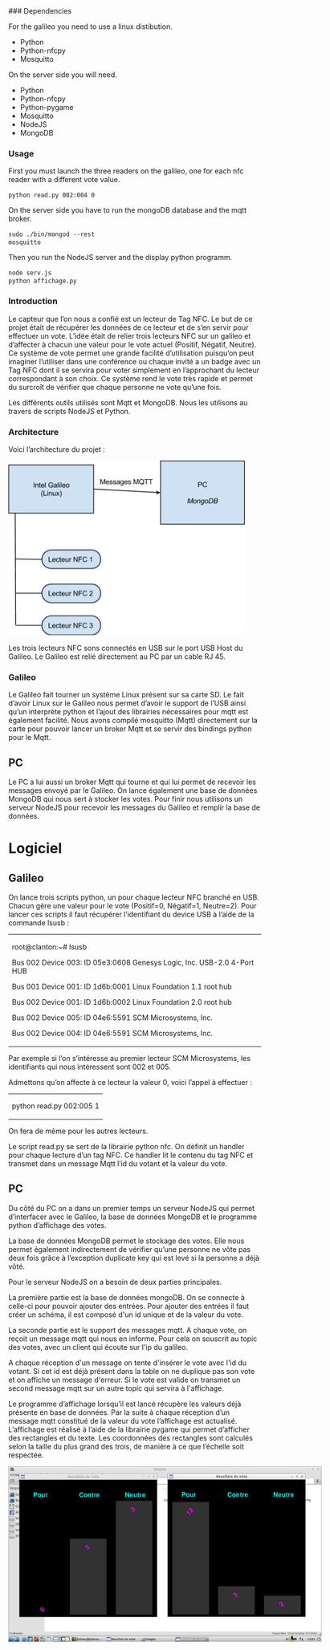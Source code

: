 <html><head></head><body class="c15">
### Dependencies

For the galileo you need to use a linux distibution.
* Python
* Python-nfcpy
* Mosquitto

On the server side you will need.
* Python
* Python-nfcpy
* Python-pygame
* Mosquitto
* NodeJS
* MongoDB


### Usage
First you must launch the three readers on the galileo, one for each nfc reader with a different vote value.
```
python read.py 002:004 0
```

On the server side you have to run the mongoDB database and the mqtt broker.
```
sudo ./bin/mongod --rest
mosquitto

```
Then you run the NodeJS server and the display python programm.
```
node serv.js
python affichage.py
```

### Introduction
<p class="c2"><span>Le capteur que l&rsquo;on nous a confi&eacute; est un lecteur de Tag NFC. Le but de ce projet &eacute;tait de r&eacute;cup&eacute;rer les donn&eacute;es de ce lecteur et de s&rsquo;en servir pour effectuer un vote. L&rsquo;id&eacute;e &eacute;tait de relier trois lecteurs NFC sur un galileo et d&rsquo;affecter &agrave; chacun une valeur pour le vote actuel (Positif, N&eacute;gatif, Neutre). Ce syst&egrave;me de vote permet une grande facilit&eacute; d&rsquo;utilisation puisqu&rsquo;on peut imaginer l&rsquo;utiliser dans une conf&eacute;rence ou chaque invit&eacute; a un badge avec un Tag NFC dont il se servira pour voter simplement en l&rsquo;approchant du lecteur correspondant &agrave; son choix. Ce syst&egrave;me rend le vote tr&egrave;s rapide et permet du surcro&icirc;t de v&eacute;rifier que chaque personne ne vote qu&rsquo;une fois.</span></p><p class="c2"><span>Les diff&eacute;rents outils utilis&eacute;s sont Mqtt et MongoDB. Nous les utilisons au travers de scripts NodeJS et Python.</span></p><p class="c0"><span></span></p>

### Architecture

Voici l&rsquo;architecture du projet :<p class="c0"><span></span></p><p class="c2 c18"><span style="overflow: hidden; display: inline-block; margin: 0.00px 0.00px; border: 0.00px solid #000000; transform: rotate(0.00rad) translateZ(0px); -webkit-transform: rotate(0.00rad) translateZ(0px); width: 470.50px; height: 348.27px;"><img alt="" src="images/image00.png" style="width: 470.50px; height: 348.27px; margin-left: 0.00px; margin-top: 0.00px; transform: rotate(0.00rad) translateZ(0px); -webkit-transform: rotate(0.00rad) translateZ(0px);" title=""></span></p><p class="c0"><span></span></p><p class="c2"><span>Les trois lecteurs NFC sons connect&eacute;s en USB sur le port </span><span class="c6">USB Host </span><span>du Galileo. Le Galileo est reli&eacute; directement au PC par un cable RJ 45.</span></p>

### Galileo
<p class="c2"><span>Le Galileo fait tourner un syst&egrave;me Linux pr&eacute;sent sur sa carte SD. Le fait d&rsquo;avoir Linux sur le </span><span>Galileo nous permet d&rsquo;avoir le support de l&rsquo;USB ainsi qu&rsquo;un interpr&egrave;te python et l&rsquo;ajout des librairies n&eacute;cessaires pour mqtt est &eacute;galement facilit&eacute;. Nous avons compil&eacute; mosquitto (Mqtt) directement sur la carte pour pouvoir lancer un broker Mqtt et se servir des bindings python pour le Mqtt.</span></p><h2 class="c2"><a name="h.1osdm9s5zv2k"></a><span>PC</span></h2><p class="c2"><span>Le PC a lui aussi un broker Mqtt qui tourne et qui lui permet de recevoir les messages envoy&eacute; par le Galileo. On lance &eacute;galement une base de donn&eacute;es MongoDB qui nous sert &agrave; stocker les votes. Pour finir nous utilisons un serveur NodeJS pour recevoir les messages du Galileo et remplir la base de donn&eacute;es.</span></p><p class="c0"><span></span></p><h1 class="c2"><a name="h.i0rfymv6vvl4"></a><span>Logiciel</span></h1><h2 class="c2"><a name="h.155ox57qjy2b"></a><span>Galileo</span></h2><p class="c2"><span>On lance trois scripts python, un pour chaque lecteur NFC branch&eacute; en USB. Chacun g&egrave;re une valeur pour le vote (Positif=0, N&eacute;gatif=1, Neutre=2). Pour lancer ces scripts il faut r&eacute;cup&eacute;rer l&rsquo;identifiant du device USB &agrave; l&rsquo;aide de la commande lsusb :</span></p><p class="c0"><span></span></p><a href="#" name="ecfa5ede0d0f01a851eea03ae6dcc29fdd6bcb6d"></a><a href="#" name="3"></a><table cellpadding="0" cellspacing="0" class="c11"><tbody><tr class="c5"><td class="c14"><p class="c2 c3"><span class="c9 c1 c16">root@clanton:~# lsusb</span></p><p class="c3 c2"><span class="c1">Bus </span><span class="c1">002</span><span class="c1">&nbsp;Device </span><span class="c1">003</span><span class="c9 c1 c16">: ID 05e3:0608 Genesys Logic, Inc. USB-2.0 4-Port HUB</span></p><p class="c3 c2"><span class="c9 c1 c16">Bus 001 Device 001: ID 1d6b:0001 Linux Foundation 1.1 root hub</span></p><p class="c3 c2"><span class="c9 c1 c16">Bus 002 Device 001: ID 1d6b:0002 Linux Foundation 2.0 root hub</span></p><p class="c3 c2"><span class="c1">Bus </span><span class="c1 c4">002</span><span class="c1">&nbsp;Device </span><span class="c1 c4">005</span><span class="c1">: ID 04e6:5591</span><span class="c1 c4 c9">&nbsp;SCM Microsystems, Inc.</span></p><p class="c3 c2"><span class="c9 c1 c16">Bus 002 Device 004: ID 04e6:5591 SCM Microsystems, Inc.</span></p></td></tr></tbody></table><p class="c0"><span></span></p><p class="c2"><span>Par exemple si l&rsquo;on s&rsquo;int&eacute;resse au premier lecteur SCM Microsystems, les identifiants qui nous int&eacute;ressent sont 002 et 005.</span></p><p class="c2"><span>Admettons qu&rsquo;on affecte &agrave; ce lecteur la valeur 0, voici l&rsquo;appel &agrave; effectuer :</span></p><p class="c0"><span></span></p><a href="#" name="6e5d20302cfb2e6bcd6cf63a9574416d0c10282b"></a><a href="#" name="4"></a><table cellpadding="0" cellspacing="0" class="c11"><tbody><tr class="c5"><td class="c14"><p class="c3 c2"><span class="c1">python read.py 002:005 1</span></p></td></tr></tbody></table><p class="c0"><span></span></p><p class="c2"><span>On fera de m&ecirc;me pour les autres lecteurs.</span></p><p class="c2"><span>Le script read.py se sert de la librairie python nfc. On d&eacute;finit un handler pour chaque lecture d&rsquo;un tag NFC. Ce handler lit le contenu du tag NFC et transmet dans un message Mqtt l&rsquo;id du votant et la valeur du vote.</span></p><hr style="page-break-before:always;display:none;"><p class="c0"><span></span></p><h2 class="c2"><a name="h.j8ot1tihnb6"></a><span>PC</span></h2><p class="c2"><span>Du c&ocirc;t&eacute; du PC on a dans un premier temps un serveur NodeJS qui permet d&rsquo;interfacer avec le Galileo, la base de donn&eacute;es MongoDB et le programme python d&rsquo;affichage des votes.</span></p><p class="c2"><span>La base de donn&eacute;es MongoDB permet le stockage des votes. Elle nous permet &eacute;galement indirectement de v&eacute;rifier qu&rsquo;une personne ne v&ocirc;te pas deux fois gr&acirc;ce &agrave; l&rsquo;exception duplicate key qui est lev&eacute; si la personne a d&eacute;j&agrave; v&ocirc;t&eacute;.</span></p><p class="c0"><span></span></p><p class="c2"><span>Pour le serveur NodeJS on a besoin de deux parties principales.</span></p><p class="c2"><span>La premi&egrave;re partie est la base de donn&eacute;es mongoDB. On se connecte &agrave; celle-ci pour pouvoir ajouter des entr&eacute;es. Pour ajouter des entr&eacute;es il faut cr&eacute;er un sch&eacute;ma, il est compos&eacute; d&#39;un id unique et de la valeur du vote.</span></p><p class="c2"><span>La seconde partie est le support des messages mqtt. A chaque vote, on re&ccedil;oit un message mqtt qui nous en informe. Pour cela on souscrit au topic des votes, avec un client qui &eacute;coute sur l&#39;ip du galileo.</span></p><p class="c2"><span>A chaque r&eacute;ception d&#39;un message on tente d&#39;ins&eacute;rer le vote avec l&#39;id du votant. Si cet id est d&eacute;j&agrave; pr&eacute;sent dans la table on ne duplique pas son vote et on affiche un message d&#39;erreur. Si le vote est valide on transmet un second message mqtt sur un autre topic qui servira &agrave; l&#39;affichage.</span></p><p class="c0"><span class="c6"></span></p><p class="c2"><span>Le programme d&rsquo;affichage lorsqu&rsquo;il est lanc&eacute; r&eacute;cup&egrave;re les valeurs d&eacute;j&agrave; pr&eacute;sente en base de donn&eacute;es. Par la suite &agrave; chaque r&eacute;ception d&rsquo;un message mqtt constitu&eacute; de la valeur du vote l&rsquo;affichage est actualis&eacute;. L&rsquo;affichage est r&eacute;alis&eacute; &agrave; l&rsquo;aide de la librairie pygame qui permet d&rsquo;afficher des rectangles et du texte. Les coordonn&eacute;es des rectangles sont calcul&eacute;s selon la taille du plus grand des trois, de mani&egrave;re &agrave; ce que l&rsquo;&eacute;chelle soit respect&eacute;e.</span></p><p class="c2 c19"><span style="overflow: hidden; display: inline-block; margin: 0.00px 0.00px; border: 0.00px solid #000000; transform: rotate(0.00rad) translateZ(0px); -webkit-transform: rotate(0.00rad) translateZ(0px); width: 624.00px; height: 350.67px;"><img alt="affichage.png" src="images/image01.png" style="width: 624.00px; height: 350.67px; margin-left: 0.00px; margin-top: 0.00px; transform: rotate(0.00rad) translateZ(0px); -webkit-transform: rotate(0.00rad) translateZ(0px);" title=""></span></p></body></html>
